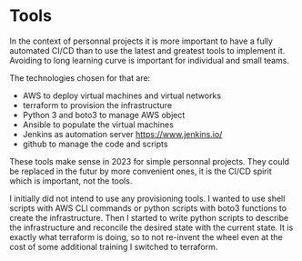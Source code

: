 # Tools

In the context of personnal projects it is more important to have a fully automated CI/CD than to use the latest and greatest tools to implement it. Avoiding to long learning curve is important for individual and small teams.

The technologies chosen for that are:
* AWS to deploy virtual machines and virtual networks
* terraform to provision the infrastructure
* Python 3 and boto3 to manage AWS object
* Ansible to populate the virtual machines
* Jenkins as automation server https://www.jenkins.io/
* github to manage the code and scripts

These tools make sense in 2023 for simple personnal projects. They could be replaced in the futur by more convenient ones, it is the CI/CD spirit which is important, not the tools.

I initially did not intend to use any provisioning tools. I wanted to use shell scripts with AWS CLI commands or python scripts with boto3 functions to create the infrastructure. Then I started to write python scripts to describe the infrastructure and reconcile the desired state with the current state. It is exactly what terraform is doing, so to not re-invent the wheel even at the cost of some additional training I switched to terraform.